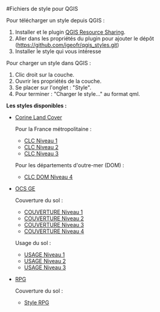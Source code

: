 #Fichiers de style pour QGIS

Pour télécharger un style depuis QGIS :

1. Installer et le plugin [QGIS Resource Sharing](http://www.akbargumbira.com/qgis_resources_sharing/).
2. Aller dans les propriétés du plugin pour ajouter le dépôt (https://github.com/igeofr/qgis_styles.git)
3. Installer le style qui vous intéresse

Pour charger un style dans QGIS :

1. Clic droit sur la couche.
2. Ouvrir les propriétés de la couche.
3. Se placer sur l'onglet : "Style".
4. Pour terminer : "Charger le style..." au format qml.  

**Les styles disponibles :**
- [Corine Land Cover](http://www.statistiques.developpement-durable.gouv.fr/donnees-ligne/li/1825.html)

  Pour la France métropolitaine :
    - [CLC Niveau 1](collections/CORINE_Land_Cover/style/clc_niveau1.qml)
    - [CLC Niveau 2](collections/CORINE_Land_Cover/style/clc_niveau2.qml)
    - [CLC Niveau 3](collections/CORINE_Land_Cover/style/clc_niveau3.qml)

  Pour les départements d'outre-mer (DOM) :
    - [CLC DOM Niveau 4](collections/CORINE_Land_Cover/style/clc_dom_niveau4.qml)
 
- [OCS GE](http://professionnels.ign.fr/ocsge)
 
  Couverture du sol :
    - [COUVERTURE Niveau 1](collections/OCS_GE/style/ocsge_cs_niveau1.qml)
    - [COUVERTURE Niveau 2](collections/OCS_GE/style/ocsge_cs_niveau2.qml)
    - [COUVERTURE Niveau 3](collections/OCS_GE/style/ocsge_cs_niveau3.qml)
    - [COUVERTURE Niveau 4](collections/OCS_GE/style/ocsge_cs_niveau4.qml)
    
  Usage du sol : 
    - [USAGE Niveau 1](collections/OCS_GE/style/ocsge_us_niveau1qml)
    - [USAGE Niveau 2](collections/OCS_GE/style/ocsge_us_niveau2qml)
    - [USAGE Niveau 3](collections/OCS_GE/style/ocsge_us_niveau3qml)

- [RPG](http://professionnels.ign.fr/rpg)
 
  Couverture du sol :
    - [Style RPG](collections/RPG/style/RPG.qml)
